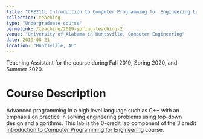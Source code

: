 ```yaml
---
title: "CPE211L Introduction to Computer Programming for Engineering Laboratory"
collection: teaching
type: "Undergraduate course"
permalink: /teaching/2019-spring-teaching-2
venue: "University of Alabama in Huntsville, Computer Engineering"
date: 2019-08-21
location: "Huntsville, AL"
---
```


<!--This is a description of a teaching experience. You can use markdown like any other post.-->
Teaching Assistant for the course during Fall 2019, Spring 2020, and Summer 2020. 

Course Description
======
Advanced programming in a high level language such as C++ with an emphasis on practice in solving engineering problems using top-down design and algorithms. This lab is the 0-credit lab component of the 3 credit [Introduction to Computer Programming for Engineering](https://catalog.uah.edu/index.php#/courses/SyxqWCNrk2?bc=true&bcCurrent=CPE211%20-%20INTRO%20COMPUTER%20PROG%20FOR%20ENGR&bcGroup=Computer%20Engineering&bcItemType=courses) course. 

<!--
Heading 2
======

Heading 3
======
-->

